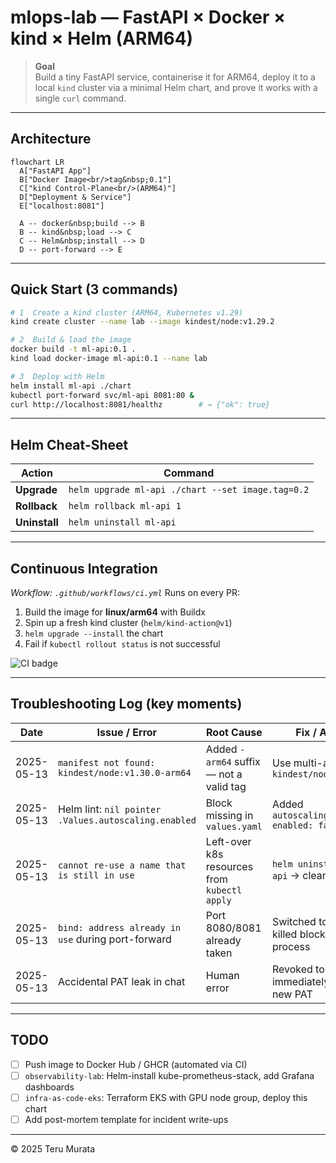 # mlops-lab — FastAPI × Docker × kind × Helm (ARM64)

> **Goal**  
> Build a tiny FastAPI service, containerise it for ARM64, deploy it to a local
> `kind` cluster via a minimal Helm chart, and prove it works with a single
> `curl` command.

---

## Architecture

```mermaid
flowchart LR
  A["FastAPI App"]
  B["Docker Image<br/>tag&nbsp;0.1"]
  C["kind Control-Plane<br/>(ARM64)"]
  D["Deployment & Service"]
  E["localhost:8081"]

  A -- docker&nbsp;build --> B
  B -- kind&nbsp;load --> C
  C -- Helm&nbsp;install --> D
  D -- port-forward --> E
```
---

## Quick Start (3 commands)

```bash
# 1  Create a kind cluster (ARM64, Kubernetes v1.29)
kind create cluster --name lab --image kindest/node:v1.29.2

# 2  Build & load the image
docker build -t ml-api:0.1 .
kind load docker-image ml-api:0.1 --name lab

# 3  Deploy with Helm
helm install ml-api ./chart
kubectl port-forward svc/ml-api 8081:80 &
curl http://localhost:8081/healthz        # → {"ok": true}
```

---

## Helm Cheat-Sheet

| Action        | Command                                           |
| ------------- | ------------------------------------------------- |
| **Upgrade**   | `helm upgrade ml-api ./chart --set image.tag=0.2` |
| **Rollback**  | `helm rollback ml-api 1`                          |
| **Uninstall** | `helm uninstall ml-api`                           |

---

## Continuous Integration

*Workflow: `.github/workflows/ci.yml`*
Runs on every PR:

1. Build the image for **linux/arm64** with Buildx
2. Spin up a fresh kind cluster (`helm/kind-action@v1`)
3. `helm upgrade --install` the chart
4. Fail if `kubectl rollout status` is not successful

![CI badge](https://github.com/teru-murata/mlops-lab/actions/workflows/ci.yml/badge.svg)

---

## Troubleshooting Log (key moments)

| Date       | Issue / Error                                        | Root Cause                                   | Fix / Action                                |
| ---------- | ---------------------------------------------------- | -------------------------------------------- | ------------------------------------------- |
| 2025-05-13 | `manifest not found: kindest/node:v1.30.0-arm64`     | Added `-arm64` suffix — not a valid tag      | Use multi-arch tag `kindest/node:v1.29.2`   |
| 2025-05-13 | Helm lint: `nil pointer .Values.autoscaling.enabled` | Block missing in `values.yaml`               | Added `autoscaling:\n  enabled: false`      |
| 2025-05-13 | `cannot re-use a name that is still in use`          | Left-over k8s resources from `kubectl apply` | `helm uninstall ml-api` → clean install     |
| 2025-05-13 | `bind: address already in use` during port-forward   | Port 8080/8081 already taken                 | Switched to 8082 or killed blocking process |
| 2025-05-13 | Accidental PAT leak in chat                          | Human error                                  | Revoked token immediately, issued new PAT   |

---

## TODO

* [ ] Push image to Docker Hub / GHCR (automated via CI)
* [ ] `observability-lab`: Helm-install kube-prometheus-stack, add Grafana dashboards
* [ ] `infra-as-code-eks`: Terraform EKS with GPU node group, deploy this chart
* [ ] Add post-mortem template for incident write-ups

---

© 2025 Teru Murata

```
```
